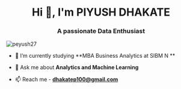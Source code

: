 <h1 align="center">Hi 👋, I'm PIYUSH DHAKATE</h1>
<h3 align="center">A passionate Data Enthusiast</h3>

<p align="left"> <img src="https://komarev.com/ghpvc/?username=peyush27&label=Profile%20views&color=0e75b6&style=flat" alt="peyush27" /> </p>

- 🌱 I’m currently studying **MBA Business Analytics at SIBM N **

- 💬 Ask me about **Analytics and Machine Learning**

- 📫 Reach me - **dhakatep100@gmail.com**


